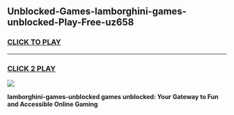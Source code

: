
## Unblocked-Games-lamborghini-games-unblocked-Play-Free-uz658
<h3>
<a href="https://premium76.site?title=lamborghini-games-unblocked&ref=10A">CLICK TO PLAY</a></h3>
<hr>

<h3>
<a href="https://premium76.site?title=lamborghini-games-unblocked&ref=10A">CLICK 2 PLAY</a>
  
</h3>

<a href="https://premium76.site?title=lamborghini-games-unblocked&ref=10A"><img src="https://clearcache.store/games.png"></a>


**lamborghini-games-unblocked games unblocked: Your Gateway to Fun and Accessible Online Gaming**
